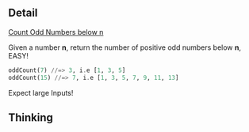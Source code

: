 ## Detail

[Count Odd Numbers below n](https://www.codewars.com/kata/count-odd-numbers-below-n/train/haskell)

Given a number **n**, return the number of positive odd numbers below **n**, EASY!

```haskell
oddCount(7) //=> 3, i.e [1, 3, 5]
oddCount(15) //=> 7, i.e [1, 3, 5, 7, 9, 11, 13]
```

Expect large Inputs!

## Thinking

